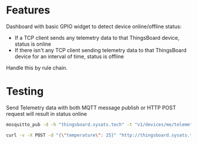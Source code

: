 # Features

Dashboard with basic GPIO widget to detect device online/offline status:

* If a TCP client sends any telemetry data to that ThingsBoard device, status is online
* If there isn't any TCP client sending telemetry data to that ThingsBoard device for an interval of time, status is offline

Handle this by rule chain.

# Testing

Send Telemetry data with both MQTT message publish or HTTP POST request will result in status online

```sh
mosquitto_pub -d -h "thingsboard.sysats.tech" -t "v1/devices/me/telemetry" -u "TTf3zmVacJI4dUQsYQwh" -m "{'uid': 12}"
```

```sh
curl -v -X POST -d "{\"temperature\": 25}" "http://thingsboard.sysats.tech/api/v1/TTf3zmVacJI4dUQsYQwh/telemetry" --header "Content-Type:application/json"
```
